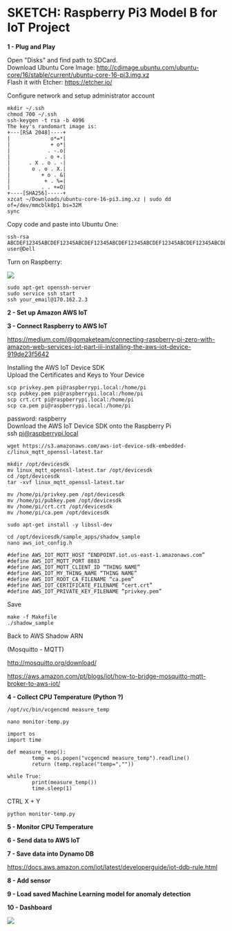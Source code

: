 # SKETCH: Raspberry Pi3 Model B for IoT Project

<b>1 - Plug and Play</b>  

Open "Disks" and find path to SDCard.  
Download Ubuntu Core Image: http://cdimage.ubuntu.com/ubuntu-core/16/stable/current/ubuntu-core-16-pi3.img.xz  
Flash it with Etcher: https://etcher.io/  

Configure network and setup administrator account

```
mkdir ~/.ssh
chmod 700 ~/.ssh
ssh-keygen -t rsa -b 4096
The key's randomart image is:
+---[RSA 2048]----+
|             o*=*|
|             + o*|
|            . -.o|
|           . o +.|
|      . X . o . -|
|       o . o . X.|
|          + o . &|
|           + . %=|
|          . . +=O|
+----[SHA256]-----+
xzcat ~/Downloads/ubuntu-core-16-pi3.img.xz | sudo dd of=/dev/mmcblk0p1 bs=32M
sync
```  
Copy code and paste into Ubuntu One:  
```
ssh-rsa ABCDEF12345ABCDEF12345ABCDEF12345ABCDEF12345ABCDEF12345ABCDEF12345ABCDEF12345ABCDEF12345ABCDEF12345ABCDEF12345ABCDEF12345 user@Dell
```

Turn on Raspberry:

<img src=https://github.com/RubensZimbres/Repo-2018/blob/master/Raspberry%20Pi3%20B%20-%20IoT%20Project/Pictures/raspberry_OK.png>  

```
sudo apt-get openssh-server
sudo service ssh start
ssh your_email@170.162.2.3
```

<b>2 - Set up Amazon AWS IoT</b>  

<b>3 - Connect Raspberry to AWS IoT</b>  

https://medium.com/@gomaketeam/connecting-raspberry-pi-zero-with-amazon-web-services-iot-part-iii-installing-the-aws-iot-device-919de23f5642  

Installing the AWS IoT Device SDK  
Upload the Certificates and Keys to Your Device  
```
scp privkey.pem pi@raspberrypi.local:/home/pi
scp pubkey.pem pi@raspberrypi.local:/home/pi
scp crt.crt pi@raspberrypi.local:/home/pi
scp ca.pem pi@raspberrypi.local:/home/pi
```  

password: raspberry  
Download the AWS IoT Device SDK onto the Raspberry Pi  
ssh pi@raspberrypi.local  
```
wget https://s3.amazonaws.com/aws-iot-device-sdk-embedded-c/linux_mqtt_openssl-latest.tar  

mkdir /opt/devicesdk
mv linux_mqtt_openssl-latest.tar /opt/devicesdk
cd /opt/devicesdk
tar -xvf linux_mqtt_openssl-latest.tar  

mv /home/pi/privkey.pem /opt/devicesdk
mv /home/pi/pubkey.pem /opt/devicesdk
mv /home/pi/crt.crt /opt/devicesdk
mv /home/pi/ca.pem /opt/devicesdk  

sudo apt-get install -y libssl-dev

cd /opt/devicesdk/sample_apps/shadow_sample
nano aws_iot_config.h

#define AWS_IOT_MQTT_HOST “ENDPOINT.iot.us-east-1.amazonaws.com”
#define AWS_IOT_MQTT_PORT 8883
#define AWS_IOT_MQTT_CLIENT_ID “THING NAME”
#define AWS_IOT_MY_THING_NAME “THING NAME”
#define AWS_IOT_ROOT_CA_FILENAME “ca.pem”
#define AWS_IOT_CERTIFICATE_FILENAME “cert.crt”
#define AWS_IOT_PRIVATE_KEY_FILENAME “privkey.pem”
```  

Save  
```
make -f Makefile  
./shadow_sample
```  

Back to AWS
Shadow ARN  

(Mosquitto - MQTT)  

http://mosquitto.org/download/  

https://aws.amazon.com/pt/blogs/iot/how-to-bridge-mosquitto-mqtt-broker-to-aws-iot/  


<b>4 - Collect CPU Temperature (Python ?)</b>  

```
/opt/vc/bin/vcgencmd measure_temp

nano monitor-temp.py
```

```
import os
import time

def measure_temp():
        temp = os.popen("vcgencmd measure_temp").readline()
        return (temp.replace("temp=",""))

while True:
        print(measure_temp())
        time.sleep(1)
```  
CTRL X + Y  
```
python monitor-temp.py
```  

<b>5 - Monitor CPU Temperature</b>  

<b>6 - Send data to AWS IoT</b>  

<b>7 - Save data into Dynamo DB</b>  

https://docs.aws.amazon.com/iot/latest/developerguide/iot-ddb-rule.html  

<b>8 - Add sensor</b>  

<b>9 - Load saved Machine Learning model for anomaly detection</b>  

<b>10 - Dashboard</b>  

<img src=https://github.com/RubensZimbres/Repo-2018/blob/master/Raspberry%20Pi3%20B%20-%20IoT%20Project/Pictures/Raspberry_temp.png>
